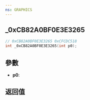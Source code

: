 ```yaml
---
ns: GRAPHICS
---
```

## _0xCB82A0BF0E3E3265

```c
// 0xCB82A0BF0E3E3265 0xCFCDC518
int _0xCB82A0BF0E3E3265(int p0);
```


## 參數
* **p0**: 

## 返回值
